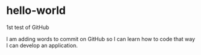 # hello-world
1st test of GitHub

I am adding words to commit on GitHub so I can learn how to code that way I can develop an application.
